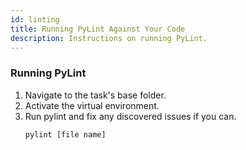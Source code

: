 ```yaml
---
id: linting
title: Running PyLint Against Your Code
description: Instructions on running PyLint.
---
```


### Running PyLint
1. Navigate to the task's base folder.
1. Activate the virtual environment.
1. Run pylint and fix any discovered issues if you can.
   ```commandline
   pylint [file name]
   ```